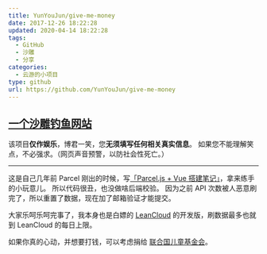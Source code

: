 ```yaml
---
title: YunYouJun/give-me-money
date: 2017-12-26 18:22:28
updated: 2020-04-14 18:22:28
tags:
  - GitHub
  - 沙雕
  - 分享
categories:
  - 云游的小项目
type: github
url: https://github.com/YunYouJun/give-me-money
---
```


## [一个沙雕钓鱼网站](https://gmm.yunyoujun.cn/)

该项目**仅作娱乐**，博君一笑，您**无须填写任何相关真实信息**。
如果您不能理解笑点，不必强求。（网页声音预警，以防社会性死亡。）

---

这是自己几年前 Parcel 刚出的时候，写[「Parcel.js + Vue 搭建笔记」](https://yunyoujun.cn/posts/vue-parcel-demo/)，拿来练手的小玩意儿。
所以代码很丑，也没做啥后端校验。 因为之前 API 次数被人恶意刷完了，所以重置了数据，现在加了邮箱验证才能提交。

大家乐呵乐呵完事了，我本身也是白嫖的 [LeanCloud](https://www.leancloud.cn/) 的开发版，刷数据最多也就到 LeanCloud 的每日上限。

如果你真的心动，并想要打钱，可以考虑捐给 [联合国儿童基金会](https://www.unicef.cn/)。

<!-- more -->
